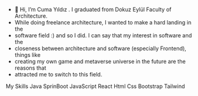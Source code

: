 - 👋 Hi, I’m Cuma Yıldız . I graduated from Dokuz Eylül Faculty of Architecture.
- While doing freelance architecture, I wanted to make a hard landing in the
- software field :) and so I did. I can say that my interest in software and the
- closeness between architecture and software (especially Frontend), things like
- creating my own game and metaverse universe in the future are the reasons that
- attracted me to switch to this field.

My Skills 
Java 
SprinBoot
JavaScript
React
Html
Css
Bootstrap
Tailwind
